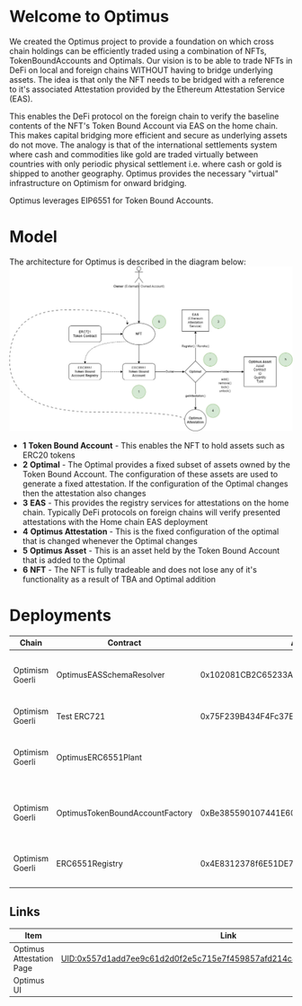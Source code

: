 # Welcome to Optimus
We created the Optimus project to provide a foundation on which cross chain holdings can be efficiently traded using a combination of NFTs, TokenBoundAccounts and Optimals. Our vision is to be able to trade NFTs in DeFi on local and foreign chains WITHOUT having to bridge underlying assets. The idea is that only the NFT needs to be bridged with a reference to it's associated Attestation provided by the Ethereum Attestation Service (EAS). 

This enables the DeFi protocol on the foreign chain to verify the baseline contents of the NFT's Token Bound Account via EAS on the home chain. This makes capital bridging more efficient and secure as underlying assets do not move. The analogy is that of the international settlements system where cash and commodities like gold are traded virtually between countries with only periodic physical settlement i.e. where cash or gold is shipped to another geography. Optimus provides the necessary "virtual" infrastructure on Optimism for onward bridging. 

Optimus leverages EIP6551 for Token Bound Accounts. 

# Model
The architecture for Optimus is described in the diagram below: 
![enter image description here](https://github.com/cryptotwilight/optimuss/blob/main/media/optimus-model.png?raw=true)
<br/>
- **1** **Token Bound Account** - This enables the NFT to hold assets such as ERC20 tokens
- **2** **Optimal** - The Optimal provides a fixed subset of assets owned by the Token Bound Account. The configuration of these assets are used to generate a fixed attestation. If the configuration of the Optimal changes then the attestation also changes
- **3** **EAS** - This provides the registry services for attestations on the home chain. Typically DeFi protocols on foreign chains will verify presented attestations with the Home chain EAS deployment
- **4** **Optimus Attestation** - This is the fixed configuration of the optimal that is changed whenever the Optimal changes
- **5** **Optimus Asset** - This is an asset held by the Token Bound Account that is added to the Optimal
- **6** **NFT** - The NFT is fully tradeable and does not lose any of it's functionality as a result of TBA and Optimal addition


# Deployments 
|Chain | Contract | Address |Description |
|------|-----------|--------|------------|
|Optimism Goerli |OptimusEASSchemaResolver|0x102081CB2C65233A12BF3060cffEc8a9861C0Eff|This is used by EAS to resolve the Optimus Attestation Schema|
|Optimism Goerli |Test ERC721|0x75F239B434F4Fc37ED53C8160C670110727CB564|This is the NFT contract used to test Optimus|
|Optimism Goerli |OptimusERC6551Plant||This is used to create Token Bound Account and Optimal implementations |
|Optimism Goerli |OptimusTokenBoundAccountFactory|0xBe385590107441E6073ec4435D6C521BB91618C1|This is the factory for Token Bound Accounts (only callable by the plant)|
|Optimism Goerli |ERC6551Registry|0x4E8312378f6E51DE765A79e45dd65906c27ae622|This is the registry for token bound accounts |
|||

## Links
|Item | Link | 
|------|-----|
|Optimus Attestation Page |[UID:0x557d1add7ee9c61d2d0f2e5c715e7f459857afd214c4494f100e613738e19193](https://optimism-goerli-bedrock.easscan.org/schema/view/0x557d1add7ee9c61d2d0f2e5c715e7f459857afd214c4494f100e613738e19193) |
|Optimus UI | | 


